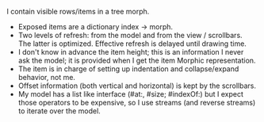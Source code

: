 I contain visible rows/items in a tree morph. 

* Exposed items are a dictionary index -> morph.
* Two levels of refresh: from the model and from the view / scrollbars. The latter is optimized. Effective refresh is delayed until drawing time.
* I don't know in advance the item height; this is an information I never ask the model; it is provided when I get the item Morphic representation.
* The item is in charge of setting up indentation and collapse/expand behavior, not me.
* Offset information (both vertical and horizontal) is kept by the scrollbars.
* My model has a list like interface (#at:, #size; #indexOf:) but I expect those operators to be expensive, so I use streams (and reverse streams) to iterate over the model.